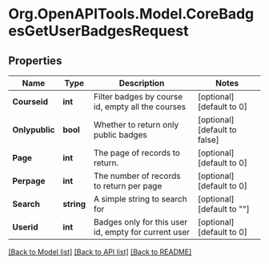 # Org.OpenAPITools.Model.CoreBadgesGetUserBadgesRequest

## Properties

Name | Type | Description | Notes
------------ | ------------- | ------------- | -------------
**Courseid** | **int** | Filter badges by course id, empty all the courses | [optional] [default to 0]
**Onlypublic** | **bool** | Whether to return only public badges | [optional] [default to false]
**Page** | **int** | The page of records to return. | [optional] [default to 0]
**Perpage** | **int** | The number of records to return per page | [optional] [default to 0]
**Search** | **string** | A simple string to search for | [optional] [default to ""]
**Userid** | **int** | Badges only for this user id, empty for current user | [optional] [default to 0]

[[Back to Model list]](../README.md#documentation-for-models) [[Back to API list]](../README.md#documentation-for-api-endpoints) [[Back to README]](../README.md)

